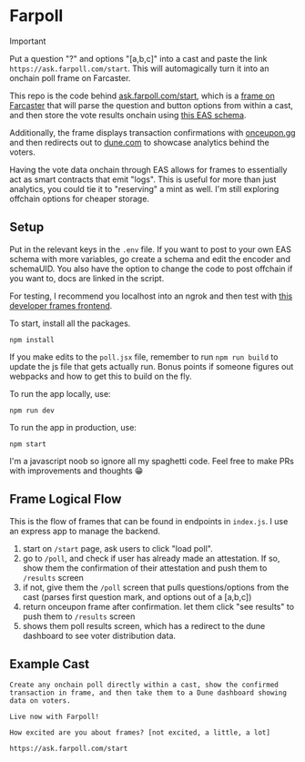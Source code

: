 # Farpoll

> [!IMPORTANT]
> Put a question "?" and options "[a,b,c]" into a cast and paste the link `https://ask.farpoll.com/start`. This will automagically turn it into an onchain poll frame on Farcaster.

This repo is the code behind [ask.farpoll.com/start](https://ask.farpoll.com/start), which is a [frame on Farcaster](https://warpcast.notion.site/Farcaster-Frames-4bd47fe97dc74a42a48d3a234636d8c5) that will parse the question and button options from within a cast, and then store the vote results onchain using [this EAS schema](https://base.easscan.org/schema/view/0x6e333418327e1082bc2c5366560c703b447901a4b8d4ca9c754e9a8460eedbde). 

Additionally, the frame displays transaction confirmations with [onceupon.gg](https://og.onceupon.gg/card/0x65f9e4ee88874cd57bd905f09c984637b4c524be42f372f28740fc17e4b2c7bb) and then redirects out to [dune.com](https://dune.com/ilemi/farpoll) to showcase analytics behind the voters.

Having the vote data onchain through EAS allows for frames to essentially act as smart contracts that emit "logs". This is useful for more than just analytics, you could tie it to "reserving" a mint as well. I'm still exploring offchain options for cheaper storage. 

## Setup

Put in the relevant keys in the `.env` file. If you want to post to your own EAS schema with more variables, go create a schema and edit the encoder and schemaUID. You also have the option to change the code to post offchain if you want to, docs are linked in the script.

For testing, I recommend you localhost into an ngrok and then test with [this developer frames frontend](https://warpcast.com/~/developers/frames).

To start, install all the packages.

```
npm install
```

If you make edits to the `poll.jsx` file, remember to run `npm run build` to update the js file that gets actually run. Bonus points if someone figures out webpacks and how to get this to build on the fly.

To run the app locally, use:

```
npm run dev
```

To run the app in production, use:

```
npm start
```

I'm a javascript noob so ignore all my spaghetti code. Feel free to make PRs with improvements and thoughts 😁

## Frame Logical Flow

This is the flow of frames that can be found in endpoints in `index.js`. I use an express app to manage the backend.
1. start on `/start` page, ask users to click "load poll".
2. go to `/poll`, and check if user has already made an attestation. If so, show them the confirmation of their attestation and push them to `/results` screen
3. if not, give them the `/poll` screen that pulls questions/options from the cast (parses first question mark, and options out of a [a,b,c])
4. return onceupon frame after confirmation. let them click "see results" to push them to `/results` screen
5. shows them poll results screen, which has a redirect to the dune dashboard to see voter distribution data.

## Example Cast

```
Create any onchain poll directly within a cast, show the confirmed transaction in frame, and then take them to a Dune dashboard showing data on voters.

Live now with Farpoll!

How excited are you about frames? [not excited, a little, a lot]

https://ask.farpoll.com/start
```